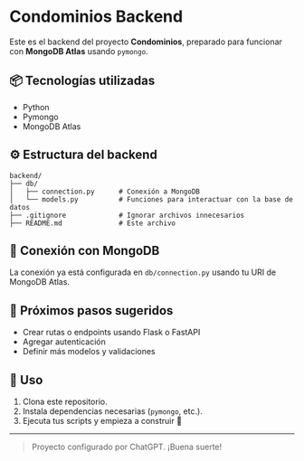
# Condominios Backend

Este es el backend del proyecto **Condominios**, preparado para funcionar con **MongoDB Atlas** usando `pymongo`.

## 📦 Tecnologías utilizadas

- Python
- Pymongo
- MongoDB Atlas

## ⚙️ Estructura del backend

```
backend/
├── db/
│   ├── connection.py      # Conexión a MongoDB
│   └── models.py          # Funciones para interactuar con la base de datos
├── .gitignore             # Ignorar archivos innecesarios
├── README.md              # Este archivo
```

## 🚀 Conexión con MongoDB

La conexión ya está configurada en `db/connection.py` usando tu URI de MongoDB Atlas.

## 🔧 Próximos pasos sugeridos

- Crear rutas o endpoints usando Flask o FastAPI
- Agregar autenticación
- Definir más modelos y validaciones

## 📁 Uso

1. Clona este repositorio.
2. Instala dependencias necesarias (`pymongo`, etc.).
3. Ejecuta tus scripts y empieza a construir 🚀

---

> Proyecto configurado por ChatGPT. ¡Buena suerte!
